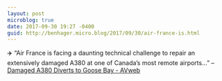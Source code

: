 ```yaml
---
layout: post
microblog: true
date: 2017-09-30 19:27 -0400
guid: http://benhager.micro.blog/2017/09/30/air-france-is.html
---
```

✈️ “Air France is facing a daunting technical challenge to repair an extensively damaged A380 at one of Canada’s most remote airports…” – [Damaged A380 Diverts to Goose Bay - AVweb](https://www.avweb.com/avwebflash/news/Damaged-A380-Diverts-to-Goose-Bay-229693-1.html)
